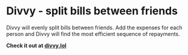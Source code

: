 # Divvy - split bills between friends

Divvy will evenly split bills between friends. Add the expenses for each person and Divvy will find the most efficient sequence of repayments.

**Check it out at [divvy.lol](http://divvy.lol)**
